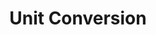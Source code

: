 ---
layout: default
title: "Unit Conversion"
permalink: /unit_conv.html
# redirect_from: 
#   - "/unit_conv.html"
---
